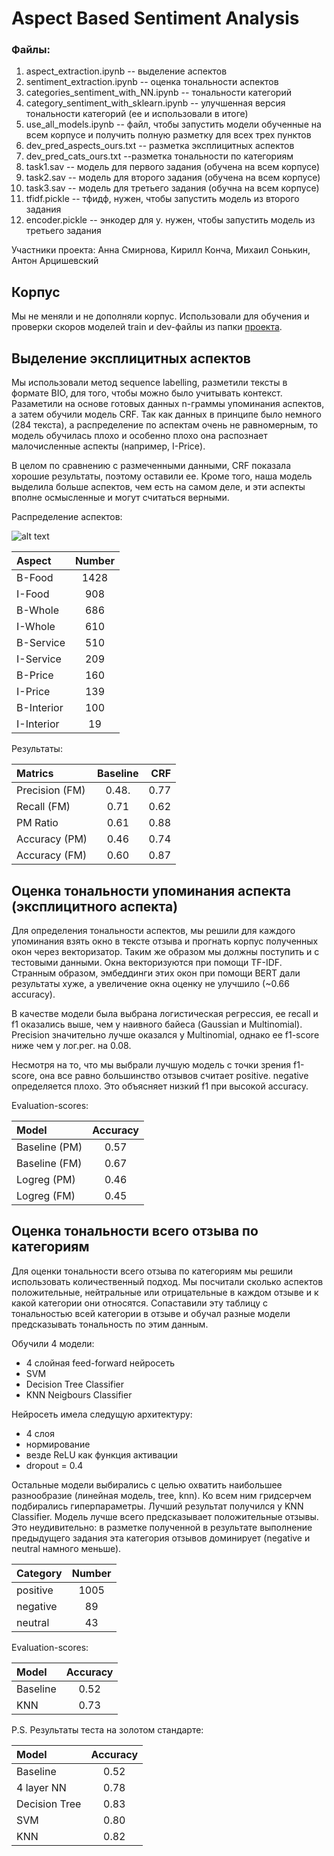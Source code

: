 # Aspect Based Sentiment Analysis
### Файлы:
1) aspect_extraction.ipynb -- выделение аспектов
2) sentiment_extraction.ipynb -- оценка тональности аспектов
3) categories_sentiment_with_NN.ipynb -- тональности категорий
4) category_sentiment_with_sklearn.ipynb -- улучшенная версия тональности категорий (ее и использовали в итоге)
5) use_all_models.ipynb -- файл, чтобы запустить модели обученные на всем корпусе и получить полную разметку для всех трех пунктов
6) dev_pred_aspects_ours.txt -- разметка эксплицитных аспектов
7) dev_pred_cats_ours.txt --разметка тональности по категориям 
8) task1.sav -- модель для первого задания (обучена на всем корпусе)
9) task2.sav -- модель для второго задания (обучена на всем корпусе)
10) task3.sav -- модель для третьего задания (обучна на всем корпусе)
11) tfidf.pickle -- тфидф, нужен, чтобы запустить модель из второго задания
12) encoder.pickle -- энкодер для y. нужен, чтобы запустить модель из третьего задания

Участники проекта: Анна Смирнова, Кирилл Конча, Михаил Сонькин, Антон Арцишевский

## Корпус

Мы не меняли и не дополняли корпус. Использовали для обучения и проверки скоров моделей train и dev-файлы из папки [проекта](https://github.com/named-entity/hse-nlp/tree/master/4th_year/Project).

## Выделение эксплицитных аспектов

Мы использовали метод sequence labelling, разметили тексты в формате BIO, для того, чтобы можно было учитывать контекст. Разаметили на основе готовых данных n-граммы упоминания аспектов, а затем обучили модель CRF. Так как данных в принципе было немного (284 текста), а распределение по аспектам очень не равномерным, то модель обучилась плохо и особенно плохо она распознает малочисленные аспекты (например, I-Price). 

В целом по сравнению с размеченными данными, CRF показала хорошие результаты, поэтому оставили ее. Кроме того, наша модель выделила больше аспектов, чем есть на самом деле, и эти аспекты вполне осмысленные и могут считаться верными.

Распределение аспектов:

![alt text](https://sun9-67.userapi.com/impg/zZGVO7XSKFiplvAgxGTpsjlCh7WYMi63vyP7HA/D0fWPsuQkwM.jpg?size=704x483&quality=96&sign=20712793d33f84196cd343484532de19&type=album![image](https://user-images.githubusercontent.com/42929201/147552556-22256d93-7404-4d87-a6a0-8fec2aaa5d7b.png))

| Aspect        |     Number      |   
|:------------- |:---------------:| 
| B-Food        |  1428           |   
| I-Food        |  908            |   
| B-Whole       |  686            |   
| I-Whole       |  610            |    
| B-Service     |  510           |     
| I-Service     |  209            |     
| B-Price       |  160            |     
| I-Price       |  139             |     
| B-Interior    |  100            |     
| I-Interior    |  19            |     

Результаты:

| Matrics       | Baseline        | CRF          |
|:------------- |:---------------:| -------------:|
| Precision (FM)|  0.48.          |     0.77      |
| Recall (FM)   |  0.71           |     0.62      |
| PM Ratio      |  0.61           |     0.88      |
| Accuracy (PM) |  0.46           |     0.74      |
| Accuracy (FM) |  0.60           |     0.87      |

## Оценка тональности упоминания аспекта (эксплицитного аспекта)

Для определения тональности аспектов, мы решили для каждого упоминания взять окно в тексте отзыва и прогнать корпус полученных окон через векторизатор. Таким же образом мы должны поступить и с тестовыми данными.
Окна векторизуются при помощи TF-IDF. Странным образом, эмбеддинги этих окон при помощи BERT дали результаты хуже, а увеличение окна оценку не улучшило (~0.66 accuracy).

В качестве модели была выбрана логистическая регрессия, ее recall и f1 оказались выше, чем у наивного байеса (Gaussian и Multinomial). Precision значительно лучше оказался у Multinomial, однако ее f1-score ниже чем у лог.рег. на 0.08.

Несмотря на то, что мы выбрали лучшую модель с точки зрения f1-score, она все равно большинство отзывов считает positive. negative определяется плохо. Это объясняет низкий f1 при высокой accuracy.

Evaluation-scores:

| Model     | Accuracy       | 
|:------------- |:---------------:|
| Baseline (PM) |  0.57         |    
| Baseline (FM)  |   0.67      | 
| Logreg (PM)    |  0.46           |    
| Logreg (FM)    |  0.45           |




## Оценка тональности всего отзыва по категориям

Для оценки тональности всего отзыва по категориям мы решили использовать количественный подход. Мы посчитали сколько аспектов положительные, нейтральные или отрицательные в каждом отзыве и к какой категории они относятся. Сопаставили эту таблицу с тональностью всей категории в отзыве и обучал разные модели предсказывать тональность по этим данным.

Обучили 4 модели:
* 4 слойная feed-forward нейросеть
* SVM
* Decision Tree Classifier
* KNN Neigbours Classifier

Нейросеть имела следущую архитектуру:
* 4 слоя
* нормирование
* везде ReLU как функция активации
* dropout = 0.4

Остальные модели выбирались с целью охватить наибольшее разнообразие (линейная модель, tree, knn). Ко всем ним гридсерчем подбирались гиперпараметры. Лучший результат получился у KNN Classifier. Модель лучше всего предсказывает положительные отзывы. Это неудивительно: в разметке полученной в результате выполнение предыдущего задания эта категория отзывов доминирует (negative и neutral намного меньше).

| Category      |        Number   | 
|:------------- |:---------------:|
| positive|  1005          |
| negative |  89          |
| neutral    |  43          |

Evaluation-scores:

| Model     | Accuracy       | 
|:------------- |:---------------:|
| Baseline |  0.52         |    
| KNN   |   0.73        | 


P.S.
Результаты теста на золотом стандарте:

| Model     | Accuracy       | 
|:------------- |:---------------:|
| Baseline |  0.52         |    
| 4 layer NN   |   0.78        | 
| Decision Tree      |  0.83           |    
| SVM |             0.80 |
| KNN |  0.82         | 
